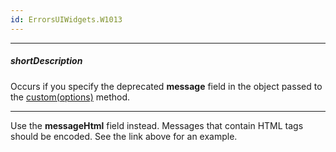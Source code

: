 ```yaml
---
id: ErrorsUIWidgets.W1013
---
```

---
##### shortDescription
Occurs if you specify the deprecated **message** field in the object passed to the [custom(options)](/api-reference/50%20Common/utils/ui/dialog/custom(options).md '/Documentation/ApiReference/Common/utils/ui/dialog/#customoptions') method.

---
Use the **messageHtml** field instead. Messages that contain HTML tags should be encoded. See the link above for an example.